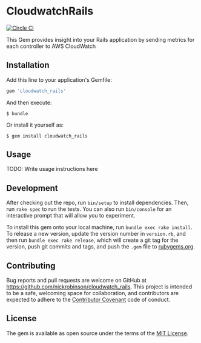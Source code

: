 # CloudwatchRails

[![Circle CI](https://circleci.com/gh/nickrobinson/cloudwatch_rails.svg?style=svg)](https://circleci.com/gh/nickrobinson/cloudwatch_rails)

This Gem provides insight into your Rails application by sending metrics for each controller to AWS CloudWatch

## Installation

Add this line to your application's Gemfile:

```ruby
gem 'cloudwatch_rails'
```

And then execute:

    $ bundle

Or install it yourself as:

    $ gem install cloudwatch_rails

## Usage

TODO: Write usage instructions here

## Development

After checking out the repo, run `bin/setup` to install dependencies. Then, run `rake spec` to run the tests. You can also run `bin/console` for an interactive prompt that will allow you to experiment.

To install this gem onto your local machine, run `bundle exec rake install`. To release a new version, update the version number in `version.rb`, and then run `bundle exec rake release`, which will create a git tag for the version, push git commits and tags, and push the `.gem` file to [rubygems.org](https://rubygems.org).

## Contributing

Bug reports and pull requests are welcome on GitHub at https://github.com/nickrobinson/cloudwatch_rails. This project is intended to be a safe, welcoming space for collaboration, and contributors are expected to adhere to the [Contributor Covenant](http://contributor-covenant.org) code of conduct.


## License

The gem is available as open source under the terms of the [MIT License](http://opensource.org/licenses/MIT).

